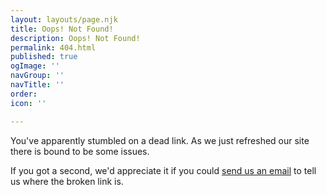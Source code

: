 ```yaml
---
layout: layouts/page.njk
title: Oops! Not Found!
description: Oops! Not Found!
permalink: 404.html
published: true
ogImage: ''
navGroup: ''
navTitle: ''
order: 
icon: ''

---
```

You've apparently stumbled on a dead link. As we just refreshed our site there is bound to be some issues.

If you got a second, we'd appreciate it if you could [send us an email](mailto:info@bigbadcon.com) to tell us where the broken link is.